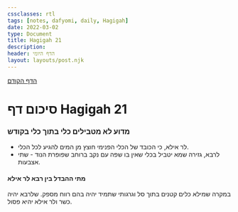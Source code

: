 ```yaml
---
cssclasses: rtl
tags: [notes, dafyomi, daily, Hagigah] 
date: 2022-03-02
type: Document
title: Hagigah 21
description:
header: הדף היומי 
layout: layouts/post.njk
---
```


[הדף הקודם](../2022-03-02)

# סיכום דף Hagigah 21

### מדוע לא מטבילים כלי בתוך כלי בקודש
- לר אילא, כי הכובד של הכלי הפנימי חוצץ מן המים להגיע לכל הכלי. 
- לרבא, גזירה שמא יטביל בכלי שאין בו שפה עם נקב ברוחב שפופרת הנוד - שתי אצבעות.
#### מתי ההבדל בין רבא לר אילא
במקרה שמילא כלים קטנים בתוך סל וגרגותי שתמיד יהיה בהם רווח מספק. שלרבא יהיה כשר ולר אילא יהיא פסול.

 

